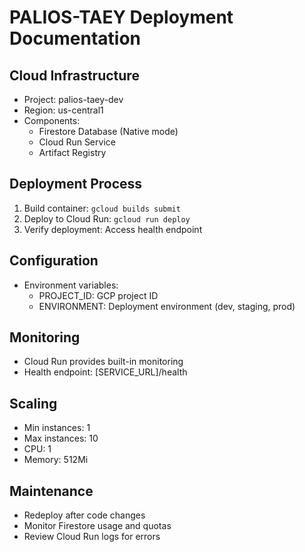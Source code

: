 # PALIOS-TAEY Deployment Documentation

## Cloud Infrastructure
- Project: palios-taey-dev
- Region: us-central1
- Components:
  - Firestore Database (Native mode)
  - Cloud Run Service
  - Artifact Registry

## Deployment Process
1. Build container: `gcloud builds submit`
2. Deploy to Cloud Run: `gcloud run deploy`
3. Verify deployment: Access health endpoint

## Configuration
- Environment variables:
  - PROJECT_ID: GCP project ID
  - ENVIRONMENT: Deployment environment (dev, staging, prod)

## Monitoring
- Cloud Run provides built-in monitoring
- Health endpoint: [SERVICE_URL]/health

## Scaling
- Min instances: 1
- Max instances: 10
- CPU: 1
- Memory: 512Mi

## Maintenance
- Redeploy after code changes
- Monitor Firestore usage and quotas
- Review Cloud Run logs for errors
